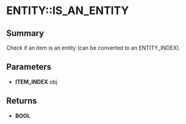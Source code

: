 # ENTITY::IS_AN_ENTITY

## Summary
Check if an item is an entity (can be converted to an ENTITY_INDEX).

## Parameters
* **ITEM_INDEX** obj

## Returns
* **BOOL**